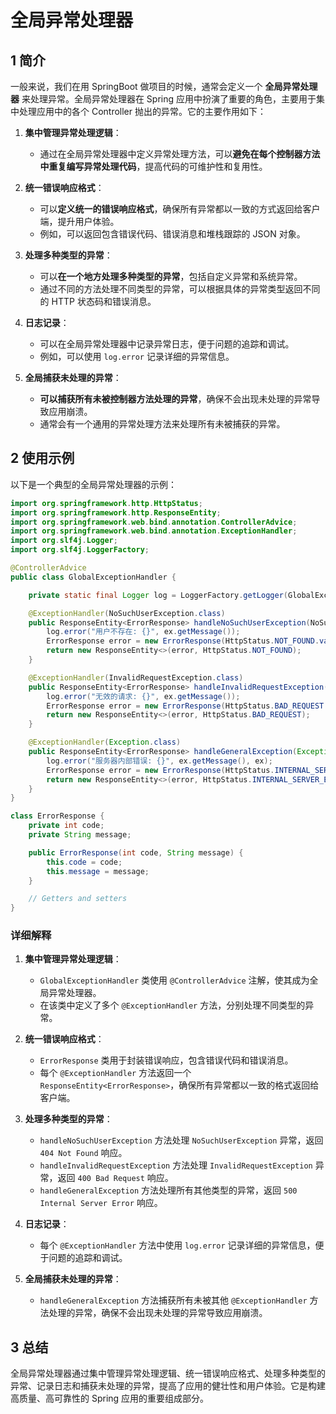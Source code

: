 # 全局异常处理器

## 1 简介

一般来说，我们在用 SpringBoot 做项目的时候，通常会定义一个 **全局异常处理器** 来处理异常。全局异常处理器在 Spring 应用中扮演了重要的角色，主要用于集中处理应用中的各个 Controller 抛出的异常。它的主要作用如下：

1. **集中管理异常处理逻辑**：
   - 通过在全局异常处理器中定义异常处理方法，可以**避免在每个控制器方法中重复编写异常处理代码**，提高代码的可维护性和复用性。

2. **统一错误响应格式**：
   - 可以**定义统一的错误响应格式**，确保所有异常都以一致的方式返回给客户端，提升用户体验。
   - 例如，可以返回包含错误代码、错误消息和堆栈跟踪的 JSON 对象。

3. **处理多种类型的异常**：
   - 可以**在一个地方处理多种类型的异常**，包括自定义异常和系统异常。
   - 通过不同的方法处理不同类型的异常，可以根据具体的异常类型返回不同的 HTTP 状态码和错误消息。

4. **日志记录**：
   - 可以在全局异常处理器中记录异常日志，便于问题的追踪和调试。
   - 例如，可以使用 `log.error` 记录详细的异常信息。

5. **全局捕获未处理的异常**：
   - **可以捕获所有未被控制器方法处理的异常**，确保不会出现未处理的异常导致应用崩溃。
   - 通常会有一个通用的异常处理方法来处理所有未被捕获的异常。

## 2 使用示例

以下是一个典型的全局异常处理器的示例：

```java
import org.springframework.http.HttpStatus;
import org.springframework.http.ResponseEntity;
import org.springframework.web.bind.annotation.ControllerAdvice;
import org.springframework.web.bind.annotation.ExceptionHandler;
import org.slf4j.Logger;
import org.slf4j.LoggerFactory;

@ControllerAdvice
public class GlobalExceptionHandler {

    private static final Logger log = LoggerFactory.getLogger(GlobalExceptionHandler.class);

    @ExceptionHandler(NoSuchUserException.class)
    public ResponseEntity<ErrorResponse> handleNoSuchUserException(NoSuchUserException ex) {
        log.error("用户不存在: {}", ex.getMessage());
        ErrorResponse error = new ErrorResponse(HttpStatus.NOT_FOUND.value(), "用户不存在: " + ex.getMessage());
        return new ResponseEntity<>(error, HttpStatus.NOT_FOUND);
    }

    @ExceptionHandler(InvalidRequestException.class)
    public ResponseEntity<ErrorResponse> handleInvalidRequestException(InvalidRequestException ex) {
        log.error("无效的请求: {}", ex.getMessage());
        ErrorResponse error = new ErrorResponse(HttpStatus.BAD_REQUEST.value(), "无效的请求: " + ex.getMessage());
        return new ResponseEntity<>(error, HttpStatus.BAD_REQUEST);
    }

    @ExceptionHandler(Exception.class)
    public ResponseEntity<ErrorResponse> handleGeneralException(Exception ex) {
        log.error("服务器内部错误: {}", ex.getMessage(), ex);
        ErrorResponse error = new ErrorResponse(HttpStatus.INTERNAL_SERVER_ERROR.value(), "服务器内部错误: " + ex.getMessage());
        return new ResponseEntity<>(error, HttpStatus.INTERNAL_SERVER_ERROR);
    }
}

class ErrorResponse {
    private int code;
    private String message;

    public ErrorResponse(int code, String message) {
        this.code = code;
        this.message = message;
    }

    // Getters and setters
}
```


### 详细解释

1. **集中管理异常处理逻辑**：
   - `GlobalExceptionHandler` 类使用 `@ControllerAdvice` 注解，使其成为全局异常处理器。
   - 在该类中定义了多个 `@ExceptionHandler` 方法，分别处理不同类型的异常。

2. **统一错误响应格式**：
   - `ErrorResponse` 类用于封装错误响应，包含错误代码和错误消息。
   - 每个 `@ExceptionHandler` 方法返回一个 `ResponseEntity<ErrorResponse>`，确保所有异常都以一致的格式返回给客户端。

3. **处理多种类型的异常**：
   - `handleNoSuchUserException` 方法处理 `NoSuchUserException` 异常，返回 `404 Not Found` 响应。
   - `handleInvalidRequestException` 方法处理 `InvalidRequestException` 异常，返回 `400 Bad Request` 响应。
   - `handleGeneralException` 方法处理所有其他类型的异常，返回 `500 Internal Server Error` 响应。

4. **日志记录**：
   - 每个 `@ExceptionHandler` 方法中使用 `log.error` 记录详细的异常信息，便于问题的追踪和调试。

5. **全局捕获未处理的异常**：
   - `handleGeneralException` 方法捕获所有未被其他 `@ExceptionHandler` 方法处理的异常，确保不会出现未处理的异常导致应用崩溃。

## 3 总结

全局异常处理器通过集中管理异常处理逻辑、统一错误响应格式、处理多种类型的异常、记录日志和捕获未处理的异常，提高了应用的健壮性和用户体验。它是构建高质量、高可靠性的 Spring 应用的重要组成部分。